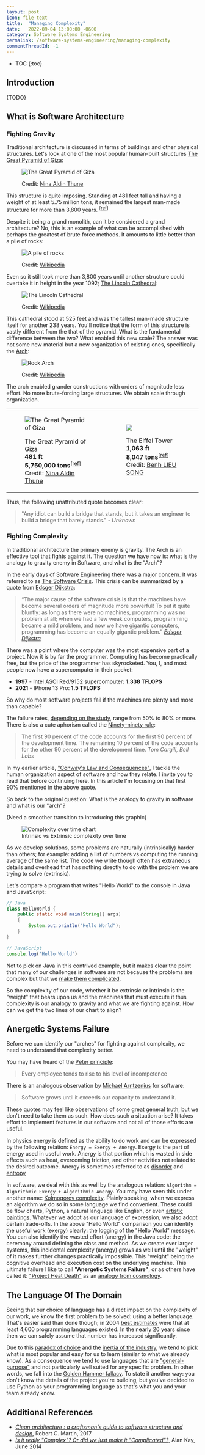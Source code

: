 ```yaml
---
layout: post
icon: file-text
title:  "Managing Complexity"
date:   2022-09-04 13:00:00 -0600
category: Software Systems Engineering
permalink: /software-systems-engineering/managing-complexity
commentThreadId: -1
---
```


* TOC
{:toc}

## Introduction

{TODO}

## What is Software Architecture

### Fighting Gravity

Traditional architecture is discussed in terms of buildings and other physical structures.
Let's look at one of the most popular human-built structures
[The Great Pyramid of Giza](https://en.wikipedia.org/wiki/Great_Pyramid_of_Giza):

<figure>
    <img src="/media-library/software-systems-engineering/pyramid-of-giza.jpg" alt="The Great Pyramid of Giza">
<figcaption markdown="1">

Credit: [Nina Aldin Thune](https://commons.wikimedia.org/w/index.php?curid=282496)

</figcaption>
</figure>

This structure is quite imposing. Standing at 481 feet tall and having a weight of at
least 5.75 million tons, it remained the largest man-made structure for more than 3,800 years.
<sup>[[ref](https://weightofstuff.com/how-much-does-the-pyramid-of-giza-weigh/)]</sup>

Despite it being a grand monolith, can it be considered a grand architecture?
No, this is an example of what can be accomplished with perhaps the greatest of brute force methods.
It amounts to little better than a pile of rocks:

<figure>
    <img src="/media-library/software-systems-engineering/rock-pile.png" alt="A pile of rocks">
<figcaption markdown="1">

Credit: [Wikipedia](https://en.wikipedia.org/wiki/Cairn)

</figcaption>
</figure>

Even so it still took more than 3,800 years until another structure could overtake it in height in the year 1092;
[The Lincoln Cathedral](https://en.wikipedia.org/wiki/Lincoln_Cathedral):

<figure>
    <img src="/media-library/software-systems-engineering/lincoln-cathedral.jpg" alt="The Lincoln Cathedral">
<figcaption markdown="1">

Credit: [Wikipedia](https://en.wikipedia.org/wiki/Lincoln_Cathedral)

</figcaption>
</figure>

This cathedral stood at 525 feet and was the tallest man-made structure itself for another 238 years.
You'll notice that the form of this structure is vastly different from the that of the pyramid.
What is the fundamental difference between the two? What enabled this new scale?
The answer was not some new material but a new organization of existing ones, specifically the
[Arch](https://en.wikipedia.org/wiki/Arch):

<figure>
    <img src="/media-library/software-systems-engineering/rock-arch.jpg" alt="Rock Arch">
<figcaption markdown="1">

Credit: [Wikipedia](https://en.wikipedia.org/wiki/Arch#/media/File:Arch_Balance_(cropped).jpg)

</figcaption>
</figure>

The arch enabled grander constructions with orders of magnitude less effort.
No more brute-forcing large structures. We obtain scale through organization.

<table>
    <tr>
        <td>
<figure>
    <img src="/media-library/software-systems-engineering/pyramid-of-giza.jpg" alt="The Great Pyramid of Giza">
<figcaption markdown="1">

The Great Pyramid of Giza<br>
**481 ft**<br>
**5,750,000 tons**<sup>[[ref](https://weightofstuff.com/how-much-does-the-pyramid-of-giza-weigh/)]</sup><br>
Credit: [Nina Aldin Thune](https://commons.wikimedia.org/w/index.php?curid=282496)

</figcaption>
</figure>
        </td>
        <td>
<figure>
    <img src="/media-library/software-systems-engineering/eiffel-tower.jpg">
<figcaption markdown="1">

The Eiffel Tower<br>
**1,063 ft**<br>
**8,047 tons**<sup>[[ref](https://en.wikipedia.org/wiki/Eiffel_Tower)]</sup><br>
Credit: [Benh LIEU SONG](https://commons.wikimedia.org/w/index.php?curid=6926930)

</figcaption>
</figure>
        </td>
    </tr>
</table>

Thus, the following unattributed quote becomes clear:

> "Any idiot can build a bridge that stands, but it takes an
> engineer to build a bridge that barely stands."
> <cite>- Unknown</cite>

### Fighting Complexity

In traditional architecture the primary enemy is gravity. The Arch is an effective tool that
fights against it. The question we have now is: what is the analogy to gravity enemy in Software,
and what is the "Arch"?

In the early days of Software Engineering there was a major concern. It was referred to as
[The Software Crisis](https://en.wikipedia.org/wiki/Software_crisis). This crisis can be
summarized by a quote from [Edsger Dijkstra](https://en.wikipedia.org/wiki/Edsger_Dijkstra):

> “The major cause of the software crisis is that the machines have become several orders of magnitude more
> powerful! To put it quite bluntly: as long as there were no machines, programming was no problem at all;
> when we had a few weak computers, programming became a mild problem, and now we have gigantic computers,
> programming has become an equally gigantic problem.”
> <cite markdown="1">[Edsger Dijkstra](https://en.wikipedia.org/wiki/Edsger_Dijkstra)</cite>

There was a point where the computer was the most expensive part of a project. Now it is by far
the programmer. Computing has become practically free, but the price of the programmer has skyrocketed.
You, I, and most people now have a supercomputer in their pocket:

* **1997** - Intel ASCI Red/9152 supercomputer: **1.338 TFLOPS**
* **2021** - IPhone 13 Pro: **1.5 TFLOPS**

So why do most software projects fail if the machines are plenty and more than capable?

The failure rates, [depending on the study](https://www.zdnet.com/article/study-68-percent-of-it-projects-fail/),
range from 50% to 80% or more. There is also a cute aphorism called the [Ninety–ninety rule](https://en.wikipedia.org/wiki/Ninety%E2%80%93ninety_rule):

> The first 90 percent of the code accounts for the first 90 percent of the development time.
> The remaining 10 percent of the code accounts for the other 90 percent of the development time.
> <cite>Tom Cargill, Bell Labs</cite>

In my earlier article, ["Conway's Law and Consequences"](/software-systems-engineering/conways-law-and-consequences),
I tackle the human organization aspect of software and how they relate. I invite you to read that before continuing here. In this article I'm focusing on that first 90% mentioned in the above quote.

So back to the original question: What is the analogy to gravity in software and what is our "arch"?

{Need a smoother transition to introducing this graphic}

<figure>
    <img src="/media-library/software-systems-engineering/complexity-time-loc.png" alt="Complexity over time chart">
    <figcaption>Intrinsic vs Extrinsic complexity over time</figcaption>
</figure>

As we develop solutions, some problems are naturally (intrinsically) harder than others; for example: adding a
list of numbers vs computing the running average of the same list. The code we write though often has
extraneous details and overhead that has nothing directly to do with the problem we are trying to solve (extrinsic).

Let's compare a program that writes "Hello World" to the console in Java and JavaScript:

```java
// Java
class HelloWorld {
    public static void main(String[] args)
    {
        System.out.println("Hello World");
    }
}
```

```js
// JavaScript
console.log('Hello World')
```

Not to pick on Java in this contrived example, but it makes clear the point that many of our challenges in software
are not because the problems are complex but that we
[make them complicated](https://www.youtube.com/watch?v=ubaX1Smg6pY).

So the complexity of our code, whether it be extrinsic or intrinsic is the "weight" that bears upon us and the machines
that must execute it thus complexity is our analogy to gravity and what we are fighting against. How can we get the two lines of our chart to align?

## Anergetic Systems Failure

Before we can identify our "arches" for fighting against complexity, we need to understand that complexity better.

You may have heard of the [Peter principle](https://en.wikipedia.org/wiki/Peter_principle):

> Every employee tends to rise to his level of incompetence

There is an analogous observation by [Michael Arntzenius](http://www.rntz.net/index.html) for software:

> Software grows until it exceeds our capacity to understand it.

These quotes may feel like observations of some great general truth, but we don't need to take them as such.
How does such a situation arise? It takes effort to implement features in our software and not all of those
efforts are useful.

In physics energy is defined as the ability to do work and can be expressed by the following relation:
`Energy = Exergy + Anergy`. Exergy is the part of energy used in useful work. Anergy is that
portion which is wasted in side effects such as heat, overcoming friction, and other activities not related
to the desired outcome. Anergy is sometimes referred to as
[disorder](https://en.wikipedia.org/wiki/Entropy_(order_and_disorder)) and
[entropy](https://wikidiff.com/anergy/entropy)

In software, we deal with this as well by the analogous relation:
`Algorithm = Algorithmic Exergy + Algorithmic Anergy`. You may have seen this under another name:
[Kolmogorov complexity](https://en.wikipedia.org/wiki/Kolmogorov_complexity). Plainly speaking,
when we express an algorithm we do so in some language we find convenient.
These could be flow charts, Python, a natural language like English, or even
[artistic paintings](https://www.dangermouse.net/esoteric/piet/samples.html). Whatever we adopt as
our language of expression, we also adopt certain trade-offs. In the above "Hello World" comparison
you can identify the useful work (exergy) clearly: the logging of the "Hello World" message. You
can also identify the wasted effort (anergy) in the Java code: the ceremony around defining the
class and method. As we create ever larger systems, this incidental complexity (anergy)
grows as well until the "weight" of it makes further changes practically impossible. This "weight"
being the cognitive overhead and execution cost on the underlying machine. This ultimate failure
I like to call **"Anergetic Systems Failure"**, or as others have called it:
["Project Heat Death"](https://ieeexplore.ieee.org/document/4302682) as an
[analogy from cosmology](https://en.wikipedia.org/wiki/Heat_death_of_the_universe).

## The Language Of The Domain

Seeing that our choice of language has a direct impact on the complexity of our work, we know
the first problem to be solved: using a better language. That's easier said than done though; in 2004
[best estimates](http://lambda-the-ultimate.org/node/7) were that at least 4,600 programming languages existed.
In the nearly 20 years since then we can safely assume that number has increased significantly.

Due to this [paradox of choice](https://en.wikipedia.org/wiki/The_Paradox_of_Choice) and the
[inertia of the industry](https://www.tiobe.com/tiobe-index/), we tend to pick
what is most popular and easy for us to learn (similar to what we already know). As a consequence
we tend to use languages that are
["general-purpose"](https://en.wikipedia.org/wiki/General-purpose_programming_language)
and not particularly well suited for any specific problem. In other words, we fall into the
[Golden Hammer fallacy](https://en.wikipedia.org/wiki/Law_of_the_instrument#Computer_programming).
To state it another way: you don't know the details of the project you're building, but you've
decided to use Python as your programming language as that's what you and your team already know.

<!-- 
“The complexity of software is an essential property”
Fred Brooks, “No silver bullet”, 1987

Essential Complexity / Accidental Complexity

Paper: Out of the Tar Pit
-->

<!-- 
Most software today is very much like an Egyptian pyramid with millions of bricks piled on top of each other, with no structural integrity, but just done by brute force and thousands of slaves.
-->

<!--
The problem with "general-purpose" languages are also their key selling-point: you don't know the details
of the problem and don't want to juggle dozens of specialized languages in the same project. Just look
at the mess that is web an average development project: HTML, CSS, (Java|Type)Script, a
Server-Side language (C#, PHP, etc.), SQL for database access, YAML for build and deployment...
-->

<!-- 
https://martinfowler.com/dsl.html
https://en.wikipedia.org/wiki/Domain-specific_language
-->

<!--
Domain specific languages versus impedance mismatch. 

General purpose languages and combining multiple domains. 

Primitives means of combination and means of abstraction.

Cognitive overhead of multiple dsls.
 
Internal versus external dsls.

Regularity is desirable across problem domains as we are optimizing human understanding and minimizing cognitive load. We are not code golfing every where. 
-->

<!-- 
"Once a language feels infinite, the specific benefits of a new feature are still apparent.
But the general costs in added complexity are no longer apparent."
<https://erights.medium.com/the-tragedy-of-the-common-lisp-why-large-languages-explode-4e83096239b9>
-->

<!--
Even if you can't pick the optimal language, Architecture dominates materials
-->

<!--
Algorithmic Anergy is not just about explicit syntactic noise.
(Or maybe it is and the implications are not clear?)
 -->

<!-- Design patterns are bug reports against your programming language -->

<!-- Syntactic Sugar Cons. point-free programming as legos with a single peg.-->

<!-- A language is considered Low-Level if it forces you to pay attention to the irrelevant -->

<!-- implicit meaning in your mind vs explicit meaning in the code. 
    let point = {x: 3, y: 4, z: 12}

    vs.

    let point = [3, 4, 12]

    EIBTI.
-->

<!--
https://en.wikipedia.org/wiki/Language-oriented_programming

A good language provides primitives, a means of combination, and a means of abstraction
that become the primitives of the next layer closer to the target domain.
Syntactic sugar gets in the way due to a lack of orthogonality.

Emergent behaviors and leaky abstractions are due to ???
-->

<!-- 
A Domain is a [Domain of Discourse](https://en.wikipedia.org/wiki/Domain_of_discourse).
    A sphere of knowledge (ontology), influence, or activity. The subject area to which the
    user applies a program is the domain of the software.
-->

<!--
Edsger Dijkstra call APL "a mistake, carried through to perfection"
    No control structures?
Per Alan Kay: perhaps because of required learning curve to be effective?
    Does the same apply to regex syntax?
-->

<!--
What is refactoring reducing?
Refactoring won't eliminate language overhead

> Strive to add function by deleting code.
> <cite markdown="1">[Jon Bentley](https://en.wikipedia.org/wiki/Jon_Bentley_(computer_scientist))</cite>

Relationship to cyclomatic complexity? 

Cyclomatic complexity doesn't measure extraneous language features though. 
Relationship to Big O notation? 

there is a difference between an algorithm and the expression of the algorithm in a particular language
The expression of that algorithm generally has overhead due to readability preferences ()

https://en.m.wikipedia.org/wiki/Code_refactoring
https://en.m.wikipedia.org/wiki/Decomposition_(computer_science)
https://softwareengineering.stackexchange.com/a/97695
https://en.m.wikipedia.org/wiki/Software_rot
https://en.m.wikipedia.org/wiki/Software_entropy
https://en.m.wikipedia.org/wiki/Technical_debt

Software rot due to a lack of robustness 

Implementation does not just introduce intentional or accidental technical debt, but there is also the overhead of the implementation language itself. A great maze of if-elsedom? All low-level code? 

Low level code being all code not directly related to the problem domain. Like for loops, the return or break statement, etc. 

Are design patterns considered tech debt, or the lack of a proper domain language? 

Is using a particular programming language considered technical debt?
PHP VS Haskell 

HQ9+ vs Perl
-->

<!-- 
Database first vs code first
Where is the Domain of the application?
    Why isn't C# a framework details instead of the database?

If the database is chosen as the place for the entities you end up in a situation
of building a relational model that decomposes the desired entities into a normalized form
useful for that database. DBMSes also force you to define behavior separate from the entities
as stored procedures. Custom types are also generally not possible:
Is there a ZIP-code type? Phone type? Email Type? A UPC code type? etc.
What's considered optimal for a database representation does not make it optimal for representation in
other parts of your application. You'd also be combining your 
Data Access Layer (DAL) with your Business Logic Layer. (Which may or may not be okay)

https://search.brave.com/search?q=database+first+vs+code+first
https://crosp.net/blog/software-architecture/clean-architecture-part-1-databse-vs-domain/
https://hackmd.io/@pierodibello/S1JvdXoKP
https://stackoverflow.com/questions/14420276/well-designed-query-commands-and-or-specifications
https://search.brave.com/search?q=database+first+vs+code+first
https://wiki.c2.com/?CodeSmell
https://crosp.net/blog/software-architecture/clean-architecture-part-1-databse-vs-domain/
https://hackmd.io/@pierodibello/S1JvdXoKP
https://search.brave.com/search?q=entity+framework+vs+database+project&source=desktop
https://www.johndcook.com/blog/2010/05/10/taking-your-code-for-a-walk/
-->

<!--
## Example Architectures

Clean Architecture implies Code First instead of DB first development?
	(Entity Framework)
-->

<!-- 
Monolith by architecture, or monolith by infrastructure?
https://twitter.com/alexcwatt/status/1544876135711916035
https://medium.com/qe-unit/airbnbs-microservices-architecture-journey-to-quality-engineering-d5a490e6ba4f

Simple vs Easy. The goal of architecture is simplicity, not familiarity
https://youtu.be/LKtk3HCgTa8?t=1149
-->

## Additional References

* _[Clean architecture : a craftsman's guide to software structure and design](https://www.amazon.com/Clean-Architecture-Craftsmans-Software-Structure/dp/0134494164)_, Robert C. Martin, 2017
* _[Is it really "Complex"? Or did we just make it "Complicated"?](https://www.youtube.com/watch?v=ubaX1Smg6pY)_, Alan Kay, June 2014
